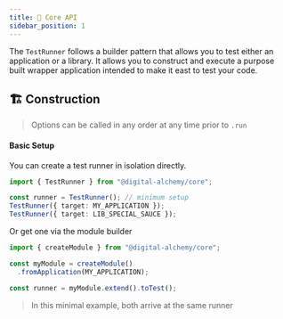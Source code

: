 ```yaml
---
title: 👾 Core API
sidebar_position: 1
---
```


The `TestRunner` follows a builder pattern that allows you to test either an application or a library.
It allows you to construct and execute a purpose built wrapper application intended to make it east to test your code.

## 🏗️ Construction

> Options can be called in any order at any time prior to `.run`

#### Basic Setup

You can create a test runner in isolation directly.

```typescript
import { TestRunner } from "@digital-alchemy/core";

const runner = TestRunner(); // minimum setup
TestRunner({ target: MY_APPLICATION });
TestRunner({ target: LIB_SPECIAL_SAUCE });
```

Or get one via the module builder

```typescript
import { createModule } from "@digital-alchemy/core";

const myModule = createModule()
  .fromApplication(MY_APPLICATION);

const runner = myModule.extend().toTest();
```

> In this minimal example, both arrive at the same runner
